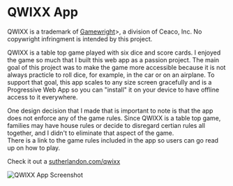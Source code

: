 # QWIXX App
QWIXX is a trademark of [Gamewright](https://gamewright.com)>, a division of Ceaco, Inc.
No copywright infringment is intended by this project.

QWIXX is a table top game played with six dice and score cards.  I enjoyed the game so much
that I built this web app as a passion project. The main goal of this project was to make the
game more accessible because it is not always practicle to roll dice, for example, in the car
or on an airplane.  To support that goal, this app scales to any size screen gracefully and
is a Progressive Web App so you can "install" it on your device to have offline access to it
everywhere.  

One design decision that I made that is important to note is that the app does not enforce
any of the game rules. Since QWIXX is a table top game, families may have house rules or decide to 
disregard certian rules all together, and I didn't to eliminate that aspect of the game.  
There is a link to the game rules included in the app so users can go read up on how to play.

Check it out a [sutherlandon.com/qwixx](https://sutherlandon.com/qwixx)

![QWIXX App Screenshot](https://sutherlandon.com/static/media/qwixx-app.jpg)